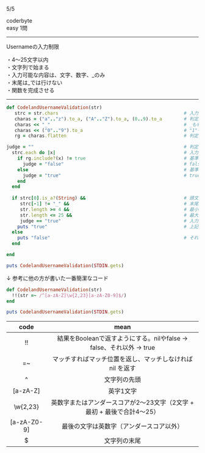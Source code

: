 5/5
 
coderbyte  
easy 1問  
 
-------------------------------------------
Usernameの入力制限
 
・4〜25文字以内  
・文字列で始まる  
・入力可能な内容は、文字、数字、_のみ  
・末尾は_では行けない  
・関数を完成させる  
   
-------------------------------------------
 
```ruby
def CodelandUsernameValidation(str)
   strc = str.chars                                              # 入力されたUsernameを1文字ずつ分解
   charas = ("a".."z").to_a, ("A".."Z").to_a, (0..9).to_a        # 判定基準のa〜z, A〜Z, 1〜9を定義
   charas << "_"                                                 # _も判定基準に追加
   charas << ("0".."9").to_a                                     # "1"〜"9"も判定基準に追加
   rg = charas.flatten                                           # 判定基準を展開

judge = ""                                                       # 判定結果を記録
  strc.each do |x|                                               # 入力されたUsernameを1文字ずつ判定していく
    if rg.include?(x) != true                                    # 基準に当てはまらない場合
      judge = "false"                                            # falseと記録
    else                                                         # 基準に当てはまる場合
      judge = "true"                                             # trueと記録
    end
  end
                                                         
  if strc[0].is_a?(String) &&                                    # 頭文字が文字列
     strc[-1] != "_" &&                                          # 末尾は_ではない
     str.length >= 4 &&                                          # 最小長さ4文字
     str.length <= 25 &&                                         # 最大長さ25文字
     judge == "true"                                             # 入力可能な内容であること
    puts "true"                                                  # 上記条件、全部当てはまる場合true出力
  else
    puts "false"                                                 # それ以外の場合はfalseと出力
  end

end

puts CodelandUsernameValidation(STDIN.gets)
```

↓ 参考に他の方が書いた一番簡潔なコード

```ruby
def CodelandUsernameValidation(str)
  !!(str =~ /^[a-zA-Z]\w{2,23}[a-zA-Z0-9]$/)
end

puts CodelandUsernameValidation(STDIN.gets)

```
| code | mean |
|:-----------:|:------------:|
| !! | 結果をBooleanで返すようにする。nilやfalse → false、それ以外 → true |
| =~ | マッチすればマッチ位置を返し、マッチしなければ nil を返す |
| ^ | 文字列の先頭 |
| [a-zA-Z] | 英字1文字 |
| \w{2,23} | 英数字またはアンダースコアが2〜23文字（2文字 + 最初 + 最後で合計4〜25） |
| [a-zA-Z0-9] | 最後の文字は英数字（アンダースコア以外） |
| $ | 文字列の末尾 |
